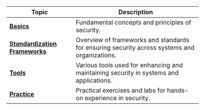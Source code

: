 | Topic | Description |
|-------|-------------|
| **[Basics](basics/basics.md)** | Fundamental concepts and principles of security. |
| **[Standardization Frameworks](Standardization_Frameworks/Standardization_Frameworks.md)** | Overview of frameworks and standards for ensuring security across systems and organizations. |
| **[Tools](tools/tools.md)** | Various tools used for enhancing and maintaining security in systems and applications. |
| **[Practice](practice/practice.md)** | Practical exercises and labs for hands-on experience in security. |
